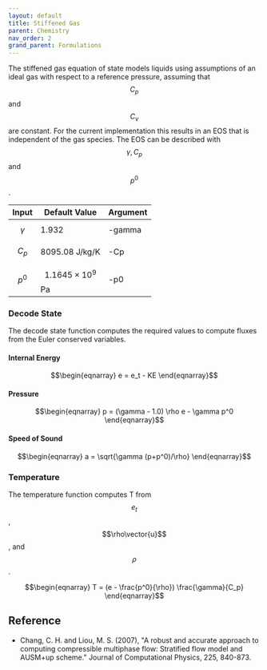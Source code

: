 ```yaml
---
layout: default
title: Stiffened Gas
parent: Chemistry
nav_order: 2
grand_parent: Formulations
---
```


The stiffened gas equation of state models liquids using assumptions of an ideal gas with respect to a reference
pressure, assuming that $$C_p$$ and $$C_v$$ are constant. For the current implementation this results in an EOS that is
independent of the gas species. The EOS can be described with $$\gamma, C_p$$ and $$p^0$$.

| Input     | Default Value             | Argument |
| ----------|---------------------------|----------|
| $$\gamma$$| 1.932                     | -gamma   |
| $$C_p$$   | 8095.08 J/kg/K            | -Cp      |
| $$p^0$$   | $$1.1645 \times 10^9$$ Pa | -p0      |

### Decode State

The decode state function computes the required values to compute fluxes from the Euler conserved variables.

#### Internal Energy

$$\begin{eqnarray} e = e_t - KE \end{eqnarray}$$

#### Pressure

$$\begin{eqnarray} p = (\gamma - 1.0) \rho e - \gamma p^0 \end{eqnarray}$$

#### Speed of Sound

$$\begin{eqnarray} a = \sqrt{\gamma (p+p^0)/\rho} \end{eqnarray}$$

### Temperature

The temperature function computes T from $$e_t$$, $$\rho\vector{u}$$, and $$\rho$$.

$$\begin{eqnarray} T = (e - \frac{p^0}{\rho}) \frac{\gamma}{C_p} \end{eqnarray}$$

## Reference

- Chang, C. H. and Liou, M. S. (2007), "A robust and accurate approach to computing compressible multiphase flow:
  Stratified flow model and AUSM+up scheme." Journal of Computational Physics, 225, 840-873.
